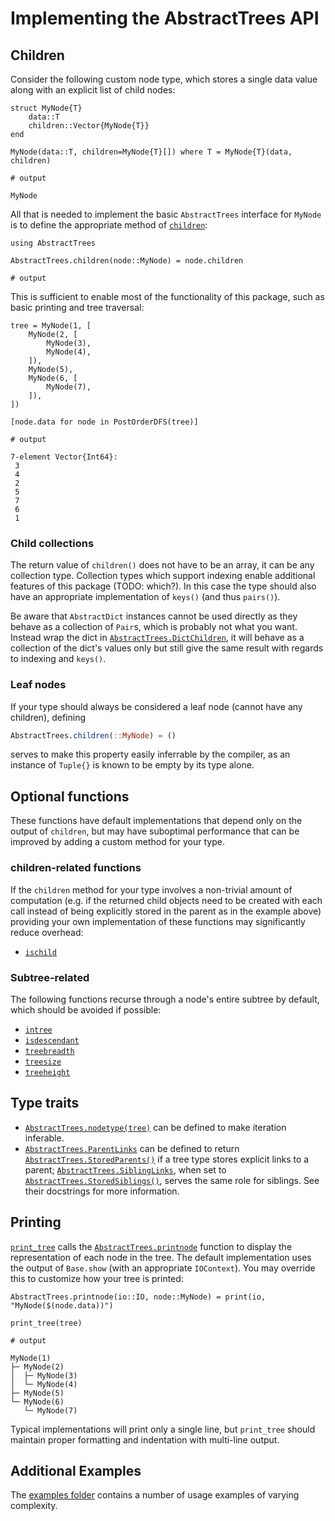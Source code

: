 # Implementing the AbstractTrees API



## Children

Consider the following custom node type, which stores a single data value along with an explicit
list of child nodes:


```jldoctest mynode; output = false
struct MyNode{T}
    data::T
    children::Vector{MyNode{T}}
end

MyNode(data::T, children=MyNode{T}[]) where T = MyNode{T}(data, children)

# output

MyNode
```


All that is needed to implement the basic `AbstractTrees` interface for `MyNode` is to define the
appropriate method of [`children`](@ref):


```jldoctest mynode; output = false
using AbstractTrees

AbstractTrees.children(node::MyNode) = node.children

# output
```


This is sufficient to enable most of the functionality of this package, such as basic printing and
tree traversal:


```jldoctest mynode
tree = MyNode(1, [
    MyNode(2, [
        MyNode(3),
        MyNode(4),
    ]),
    MyNode(5),
    MyNode(6, [
        MyNode(7),
    ]),
])

[node.data for node in PostOrderDFS(tree)]

# output

7-element Vector{Int64}:
 3
 4
 2
 5
 7
 6
 1
```


### Child collections

The return value of `children()` does not have to be an array, it can be any collection type.
Collection types which support indexing enable additional features of this package (TODO: which?).
In this case the type should also have an appropriate implementation of `keys()` (and thus
`pairs()`).

Be aware that `AbstractDict` instances cannot be used directly as they behave as a collection
of `Pair`s, which is probably not what you want. Instead wrap the dict in
[`AbstractTrees.DictChildren`](@ref), it will behave as a collection of the dict's values only but
still give the same result with regards to indexing and `keys()`.


### Leaf nodes

If your type should always be considered a leaf node (cannot have any children), defining

```julia
AbstractTrees.children(::MyNode) = ()
```

serves to make this property easily inferrable by the compiler, as an instance of `Tuple{}` is
known to be empty by its type alone.


## Optional functions

These functions have default implementations that depend only on the output of `children`, but may
have suboptimal performance that can be improved by adding a custom method for your type.


### children-related functions

If the `children` method for your type involves a non-trivial amount of computation (e.g. if the
returned child objects need to be created with each call instead of being explicitly stored in the
parent as in the example above) providing your own implementation of these functions may
significantly reduce overhead:

* [`ischild`](@ref)


### Subtree-related

The following functions recurse through a node's entire subtree by default, which should be avoided
if possible:

* [`intree`](@ref)
* [`isdescendant`](@ref)
* [`treebreadth`](@ref)
* [`treesize`](@ref)
* [`treeheight`](@ref)


## Type traits

* [`AbstractTrees.nodetype(tree)`](@ref) can be defined to make iteration inferable.
* [`AbstractTrees.ParentLinks`](@ref) can be defined to return [`AbstractTrees.StoredParents()`](@ref) if a tree type stores explicit links to a parent; [`AbstractTrees.SiblingLinks`](@ref), when set to [`AbstractTrees.StoredSiblings()`](@ref), serves the same role for siblings. See their docstrings for more information.


## Printing

[`print_tree`](@ref) calls the [`AbstractTrees.printnode`](@ref) function to display the
representation of each node in the tree. The default implementation uses the output of `Base.show`
(with an appropriate `IOContext`). You may override this to customize how your tree is printed:

```jldoctest mynode
AbstractTrees.printnode(io::IO, node::MyNode) = print(io, "MyNode($(node.data))")

print_tree(tree)

# output

MyNode(1)
├─ MyNode(2)
│  ├─ MyNode(3)
│  └─ MyNode(4)
├─ MyNode(5)
└─ MyNode(6)
   └─ MyNode(7)
```

Typical implementations will print only a single line, but `print_tree` should maintain proper
formatting and indentation with multi-line output.


## Additional Examples

The [examples folder](https://github.com/JuliaCollections/AbstractTrees.jl/tree/master/examples) contains a number of usage examples of varying complexity.
